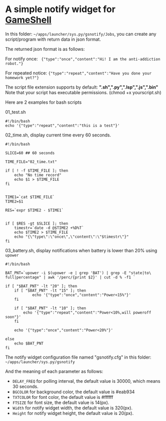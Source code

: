 # A simple notify widget for  [GameShell](https://github.com/clockworkpi)  #

In this folder:  ` ~/apps/launcher/sys.py/gsnotify/Jobs `, you can create any script/program with return data in json format.  

The returned json format is as follows:  

For notify once: ` {"type":"once","content":"Hi! I am the anti-addiction robot."}`  

For repeated notice: `{"type":"repeat","content":"Have you done your homework yet?"}`  

The script file extension supports by default: **".sh",".py",".lsp",".js",".bin"**    
Note that your script has executable permissions. (chmod +x yourscript.sh)  

Here are 2 examples for bash scripts  

01\_test.sh

```
#!/bin/bash
echo '{"type":"repeat","content":"this is a test"}'
```

02\_time.sh, display current time every 60 seconds.

```
#!/bin/bash

SLICE=60 ## 60 seconds

TIME_FILE="02_time.txt"

if [ ! -f $TIME_FILE ]; then
	echo "No time record"
	echo $1 > $TIME_FILE
fi


TIME1=`cat $TIME_FILE`
TIME2=$1

RES=`expr $TIME2 - $TIME1`


if [ $RES -gt $SLICE ]; then
	timestr=`date -d @$TIME2 +%D%T`
    echo $TIME2 > $TIME_FILE
	echo "{\"type\":\"once\",\"content\":\"$timestr\"}"
fi
```

03\_battery.sh, display notifications when battery is lower than 20% using `upower`
```
#!/bin/bash

BAT_PNT=`upower -i $(upower -e | grep 'BAT') | grep -E "state|to\ full|percentage" | awk '/perc/{print $2}' | cut -d % -f1 `

if [ "$BAT_PNT" -lt "20" ]; then
	if [ "$BAT_PNT" -lt "15" ]; then
			echo '{"type":"once","content":"Power<15%"}'
	fi

	if [ "$BAT_PNT" -lt "10" ]; then
		echo '{"type":"repeat","content":"Power<10%,will poweroff soon"}'
	fi

	echo '{"type":"once","content":"Power<20%"}'

else
	echo $BAT_PNT
fi

```


The notify widget configuration file named "gsnotify.cfg" in this folder: ` ~/apps/launcher/sys.py/gsnotify `

And the meaning of each parameter as follows:

* `DELAY_FREQ` for polling interval, the default value is 30000, which means 30 seconds.
* `BGCOLOR` for background color, the default value is #eab934
* `TXTCOLOR` for font color, the default value is #ffffff
* `FTSIZE` for font size, the default value is 14(px).
* `Width` for notify widget width, the default value is 320(px).
* `Height` for notify widget height, the default value is 20(px).

